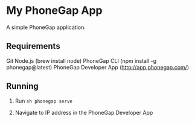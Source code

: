 My PhoneGap App
===============

A simple PhoneGap application.

Requirements
------------

Git
Node.js (brew install node)
PhoneGap CLI (npm install -g phonegap@latest)
PhoneGap Developer App (http://app.phonegap.com/)

Running
-------

1. Run ```sh phonegap serve```

2. Navigate to IP address in the PhoneGap Developer App
